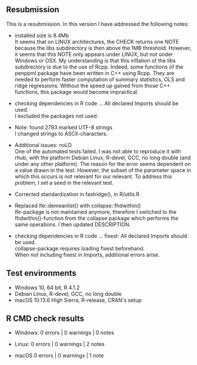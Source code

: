 ## Resubmission
This is a resubmission. In this version I have addressed the following notes:

* installed size is 8.4Mb\
It seems that on LINUX architectures, the CHECK returns one NOTE because the libs subdirectory is then above the 1MB threshold. 
However, it seems that this NOTE only appears under LINUX, but not under Windows or OSX. 
My understanding is that this inflation of the libs subdirectory is due to the use of Rcpp.
Indeed, some functions of the penppml package have been written in C++ using Rcpp. They are needed to perform faster computation of summary statistics, OLS and ridge regressions.
Without the speed up gained from those C++ functions, this package would become impractical.

* checking dependencies in R code ... All declared Imports should be used.\
I excluded the packages not used.

* Note: found 2793 marked UTF-8 strings\
I changed strings to ASCII-characters.

* Additional issues: noLD\
One of the automated tests failed. I was not able to reproduce it with rhub, 
with the platform Debian Linux, R-devel, GCC, no long double (and under any other platform). 
The reason for the error seems dependent on a value drawn in the test. However,
the subset of the parameter space in which this occurs is not relevant for our relevant.
To address this problem, I set a seed in the relevant test.

* Corrected standardization in fastridge(), in R/utils.R

* Replaced lfe::demeanlist() with collapse::fhdwithin()\
lfe-package is not maintained anymore, therefore I switched to the fhdwithin()-function from the collapse package which performs the same operations. I then updated DESCRIPTION.

* checking dependencies in R code ... fixest: All declared Imports should be used.\
collapse-package requires loading fixest beforehand.\
When not including fixest in Imports, additional errors arise.

## Test environments
* Windows 10, 64 bit, R 4.1.2
* Debian Linux, R-devel, GCC, no long double
* macOS 10.13.6 High Sierra, R-release, CRAN's setup

## R CMD check results

* Windows:
0 errors | 0 warnings | 0 notes

* Linux:
0 errors | 0 warnings | 2 notes

* macOS
0 errors | 0 warnings | 1 note
